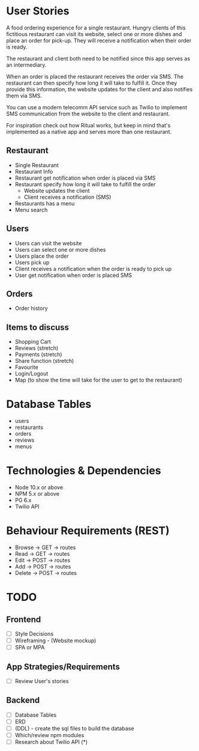 # User Stories

A food ordering experience for a single restaurant. Hungry clients of this fictitious restaurant can visit its website, select one or more dishes and place an order for pick-up. They will receive a notification when their order is ready.

The restaurant and client both need to be notified since this app serves as an intermediary.

When an order is placed the restaurant receives the order via SMS. The restaurant can then specify how long it will take to fulfill it. Once they provide this information, the website updates for the client and also notifies them via SMS.

You can use a modern telecomm API service such as Twilio to implement SMS communication from the website to the client and restaurant.

For inspiration check out how Ritual works, but keep in mind that's implemented as a native app and serves more than one restaurant.

## Restaurant

- Single Restaurant
- Restaurant Info
- Restaurant get notification when order is placed via SMS
- Restaurant specify how long it will take to fulfill the order
  - Website updates the client
  - Client receives a notification (SMS)
- Restaurants has a menu
- Menu search

## Users

- Users can visit the website
- Users can select one or more dishes
- Users place the order
- Users pick up
- Client receives a notification when the order is ready to pick up
- User get notification when order is placed SMS

## Orders

- Order history

## Items to discuss

- Shopping Cart
- Reviews (stretch)
- Payments (stretch)
- Share function (stretch)
- Favourite
- Login/Logout
- Map (to show the time will take for the user to get to the restaurant)

# Database Tables

- users
- restaurants
- orders
- reviews
- menus

# Technologies & Dependencies

- Node 10.x or above
- NPM 5.x or above
- PG 6.x
- Twilio API

# Behaviour Requirements (REST)

- Browse  -> GET  -> routes
- Read    -> GET  -> routes
- Edit    -> POST -> routes
- Add     -> POST -> routes
- Delete  -> POST -> routes

# TODO

## Frontend

  - [ ] Style Decisions
  - [ ] Wireframing - (Website mockup)
  - [ ] SPA or MPA

## App Strategies/Requirements

  - [ ] Review User's stories

## Backend
  - [ ] Database Tables
  - [ ] ERD
  - [ ] (DDL) - create the sql files to build the database
  - [ ] Which/review npm modules
  - [ ] Research about Twilio API (*)
